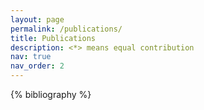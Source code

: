```yaml
---
layout: page
permalink: /publications/
title: Publications
description: <*> means equal contribution
nav: true
nav_order: 2
---
```


<!-- _pages/publications.md -->
<div class="publications">

{% bibliography %}

</div>
